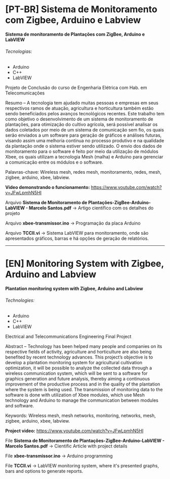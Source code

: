 # [PT-BR] Sistema de Monitoramento com Zigbee, Arduino e Labview
<b>Sistema de monitoramento de Plantações com ZigBee, Arduino e LabVIEW</b>

###### Tecnologias:

- Arduino
- C++
- LabVIEW

Projeto de Conclusão do curso de Engenharia Elétrica com Hab. em Telecomunicações

Resumo – A tecnologia tem ajudado muitas pessoas e empresas em seus respectivos ramos de atuação, agricultura e horticultura também estão sendo beneficiados pelos avanços tecnológicos recentes. Este trabalho tem como objetivo o desenvolvimento de um sistema de monitoramento de plantações, para otimização do cultivo agrícola,  será possível analisar os dados coletados por meio de um sistema de comunicação sem fio, os quais serão enviados a um software para geração de gráficos e análises futuras, visando assim uma melhoria contínua no processo produtivo e na qualidade da plantação onde o sistema estiver sendo utilizado. O envio dos dados de monitoramento para o software é feito por meio da utilização de módulos Xbee, os quais utilizam a tecnologia Mesh (malha) e Arduino para gerenciar a comunicação entre os módulos e o software. 

Palavras-chave: Wireless mesh, redes mesh, monitoramento, redes, mesh, zigbee, arduino, xbee, labview.

<b>Video demonstrando o funcionamento:</b> https://www.youtube.com/watch?v=JFwLpmhN5HI

Arquivo <b>Sistema de Monitoramento de Plantações-ZigBee-Arduino-LabVIEW - Marcelo Santos.pdf</b> -> Artigo científico com os detalhes do projeto

Arquivo <b>xbee-transmissor.ino</b> -> Programação da placa Arduino

Arquivo <b>TCCII.vi</b> -> Sistema LabVIEW para monitoramento, onde são apresentados gráficos, barras e há opções de geração de relatórios.

---------------------------------------------

# [EN] Monitoring System with Zigbee, Arduino and Labview
<b>Plantation monitoring system with Zigbee, Arduino and Labview</b>

###### Technologies:

- Arduino
- C++
- LabVIEW

Electrical and Telecommunications Engineering Final Project

Abstract – Technology has been helped many people and companies on its respective fields of activity, agriculture and horticulture are also being benefited by recent technology advances. This project’s objective is to develop a plantation monitoring system for agricultural cultivation optimization, it will be possible to analyze the collected data through a wireless communication system, which will be sent to a software for graphics generation and future analysis, thereby aiming a continuous improvement of the productive process and in the quality of the plantation where the system is being used. The transmission of monitoring data to the software is done with utilization of Xbee modules, which use Mesh technology and Arduino to manage the communication between modules and software. 

Keywords: Wireless mesh, mesh networks, monitoring, networks, mesh, zigbee, arduino, xbee, labview.

<b>Project video:</b> https://www.youtube.com/watch?v=JFwLpmhN5HI

File <b>Sistema de Monitoramento de Plantações-ZigBee-Arduino-LabVIEW - Marcelo Santos.pdf</b> -> Cientific Article with project details

File <b>xbee-transmissor.ino</b> -> Arduino programming

File <b>TCCII.vi</b> -> LabVIEW monitoring system, where it's presented graphs, bars and options to generate reports.
